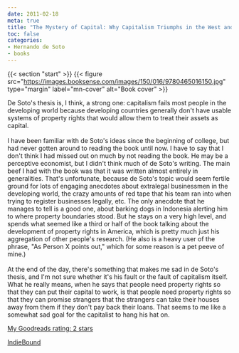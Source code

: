 ```yaml
---
date: 2011-02-18
meta: true
title: "The Mystery of Capital: Why Capitalism Triumphs in the West and Fails Everywhere Else"
toc: false
categories:
- Hernando de Soto
- books
---
```


{{< section "start" >}}
{{< figure src="https://images.booksense.com/images/150/016/9780465016150.jpg" type="margin" label="mn-cover" alt="Book cover" >}}

De Soto's thesis is, I think, a strong one: capitalism fails most people in the developing world because developing countries generally don't have usable systems of property rights that would allow them to treat their assets as capital. <br /><br />I have been familiar with de Soto's ideas since the beginning of college, but had never gotten around to reading the book until now. I have to say that I don't think I had missed out on much by not reading the book. He may be a perceptive economist, but I didn't think much of de Soto's writing. The main beef I had with the book was that it was written almost entirely in generalities. That's unfortunate, because de Soto's topic would seem fertile ground for lots of engaging anecdotes about extralegal businessmen in the developing world, the crazy amounts of red tape that his team ran into when trying to register businesses legally, etc. The only anecdote that he manages to tell is a good one, about barking dogs in Indonesia alerting him to where property boundaries stood. But he stays on a very high level, and spends what seemed like a third or half of the book talking about the development of property rights in America, which is pretty much just his aggregation of other people's research. (He also is a heavy user of the phrase, "As Person X points out," which for some reason is a pet peeve of mine.)<br /><br />At the end of the day, there's something that makes me sad in de Soto's thesis, and I'm not sure whether it's his fault or the fault of capitalism itself. What he really means, when he says that people need property rights so that they can put their capital to work, is that people need property rights so that they can promise strangers that the strangers can take their houses away from them if they don't pay back their loans. That seems to me like a somewhat sad goal for the capitalist to hang his hat on.

[My Goodreads rating: 2 stars](https://www.goodreads.com/review/show/145753189)  

[IndieBound](https://www.indiebound.org/book/9780465016150)
